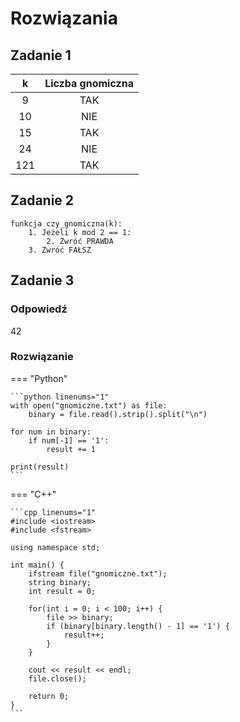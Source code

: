 # Rozwiązania

## Zadanie 1

| **k** | **Liczba gnomiczna** |
|:-----:|:-----------------:|
|   9   |        TAK        |
|  10  |        NIE        |
|   15  |        TAK           |
|  24  |         NIE          |
|  121  |         TAK          |

## Zadanie 2

```
funkcja czy_gnomiczna(k):
    1. Jeżeli k mod 2 == 1:
        2. Zwróć PRAWDA
    3. Zwróć FAŁSZ
```

## Zadanie 3

### Odpowiedź

$42$

### Rozwiązanie

=== "Python"

    ```python linenums="1"
    with open("gnomiczne.txt") as file:
        binary = file.read().strip().split("\n")

    for num in binary:
        if num[-1] == '1':
            result += 1

    print(result)
    ```

=== "C++"

    ```cpp linenums="1"
    #include <iostream>
    #include <fstream>

    using namespace std;

    int main() {
        ifstream file("gnomiczne.txt");
        string binary;
        int result = 0;

        for(int i = 0; i < 100; i++) {
            file >> binary;
            if (binary[binary.length() - 1] == '1') {
                result++;
            }
        }

        cout << result << endl;
        file.close();

        return 0;
    }
    ```
